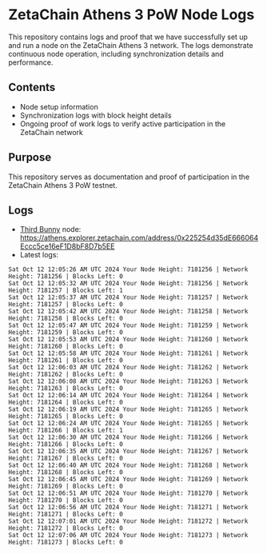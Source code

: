 # ZetaChain Athens 3 PoW Node Logs
This repository contains logs and proof that we have successfully set up and run a node on the ZetaChain Athens 3 network. The logs demonstrate continuous node operation, including synchronization details and performance.

## Contents
- Node setup information
- Synchronization logs with block height details
- Ongoing proof of work logs to verify active participation in the ZetaChain network

## Purpose
This repository serves as documentation and proof of participation in the ZetaChain Athens 3 PoW testnet.

## Logs

- [Third Bunny](https://thirdbunny.xyz/) node: https://athens.explorer.zetachain.com/address/0x225254d35dE666064Eccc5ce16eF1D8bF8D7b5EE
- Latest logs:
```
Sat Oct 12 12:05:26 AM UTC 2024 Your Node Height: 7181256 | Network Height: 7181256 | Blocks Left: 0
Sat Oct 12 12:05:32 AM UTC 2024 Your Node Height: 7181256 | Network Height: 7181257 | Blocks Left: 1
Sat Oct 12 12:05:37 AM UTC 2024 Your Node Height: 7181257 | Network Height: 7181257 | Blocks Left: 0
Sat Oct 12 12:05:42 AM UTC 2024 Your Node Height: 7181258 | Network Height: 7181258 | Blocks Left: 0
Sat Oct 12 12:05:47 AM UTC 2024 Your Node Height: 7181259 | Network Height: 7181259 | Blocks Left: 0
Sat Oct 12 12:05:53 AM UTC 2024 Your Node Height: 7181260 | Network Height: 7181260 | Blocks Left: 0
Sat Oct 12 12:05:58 AM UTC 2024 Your Node Height: 7181261 | Network Height: 7181261 | Blocks Left: 0
Sat Oct 12 12:06:03 AM UTC 2024 Your Node Height: 7181262 | Network Height: 7181262 | Blocks Left: 0
Sat Oct 12 12:06:08 AM UTC 2024 Your Node Height: 7181263 | Network Height: 7181263 | Blocks Left: 0
Sat Oct 12 12:06:14 AM UTC 2024 Your Node Height: 7181264 | Network Height: 7181264 | Blocks Left: 0
Sat Oct 12 12:06:19 AM UTC 2024 Your Node Height: 7181265 | Network Height: 7181265 | Blocks Left: 0
Sat Oct 12 12:06:24 AM UTC 2024 Your Node Height: 7181265 | Network Height: 7181266 | Blocks Left: 1
Sat Oct 12 12:06:30 AM UTC 2024 Your Node Height: 7181266 | Network Height: 7181266 | Blocks Left: 0
Sat Oct 12 12:06:35 AM UTC 2024 Your Node Height: 7181267 | Network Height: 7181267 | Blocks Left: 0
Sat Oct 12 12:06:40 AM UTC 2024 Your Node Height: 7181268 | Network Height: 7181268 | Blocks Left: 0
Sat Oct 12 12:06:45 AM UTC 2024 Your Node Height: 7181269 | Network Height: 7181269 | Blocks Left: 0
Sat Oct 12 12:06:51 AM UTC 2024 Your Node Height: 7181270 | Network Height: 7181270 | Blocks Left: 0
Sat Oct 12 12:06:56 AM UTC 2024 Your Node Height: 7181271 | Network Height: 7181271 | Blocks Left: 0
Sat Oct 12 12:07:01 AM UTC 2024 Your Node Height: 7181272 | Network Height: 7181272 | Blocks Left: 0
Sat Oct 12 12:07:06 AM UTC 2024 Your Node Height: 7181273 | Network Height: 7181273 | Blocks Left: 0
```
